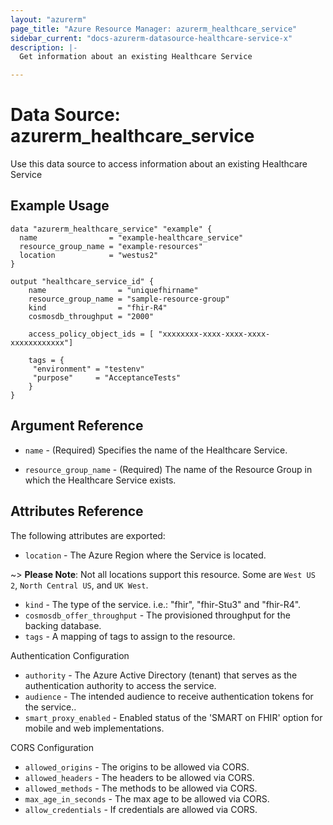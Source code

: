 ```yaml
---
layout: "azurerm"
page_title: "Azure Resource Manager: azurerm_healthcare_service"
sidebar_current: "docs-azurerm-datasource-healthcare-service-x"
description: |-
  Get information about an existing Healthcare Service

---
```


# Data Source: azurerm_healthcare_service

Use this data source to access information about an existing Healthcare Service

## Example Usage

```hcl
data "azurerm_healthcare_service" "example" {
  name                = "example-healthcare_service"
  resource_group_name = "example-resources"
  location            = "westus2"
}

output "healthcare_service_id" {
    name                = "uniquefhirname"
    resource_group_name = "sample-resource-group"
    kind                = "fhir-R4"
    cosmosdb_throughput = "2000"

    access_policy_object_ids = [ "xxxxxxxx-xxxx-xxxx-xxxx-xxxxxxxxxxxx"]

    tags = {
     "environment" = "testenv"
     "purpose"     = "AcceptanceTests"
    }
}
```

## Argument Reference

* `name` - (Required) Specifies the name of the Healthcare Service.

* `resource_group_name` - (Required) The name of the Resource Group in which the Healthcare Service exists.

## Attributes Reference

The following attributes are exported:

* `location` - The Azure Region where the Service is located.

~> **Please Note**: Not all locations support this resource. Some are `West US 2`, `North Central US`, and `UK West`. 

* `kind` - The type of the service. i.e.: "fhir", "fhir-Stu3" and "fhir-R4".
* `cosmosdb_offer_throughput` - The provisioned throughput for the backing database.
* `tags` - A mapping of tags to assign to the resource.

Authentication Configuration

* `authority` - The Azure Active Directory (tenant) that serves as the authentication authority to access the service.
* `audience` - The intended audience to receive authentication tokens for the service..
* `smart_proxy_enabled` - Enabled status of the 'SMART on FHIR' option for mobile and web implementations.

CORS Configuration

* `allowed_origins` - The origins to be allowed via CORS.
* `allowed_headers` - The headers to be allowed via CORS.
* `allowed_methods` - The methods to be allowed via CORS.
* `max_age_in_seconds` - The max age to be allowed via CORS.
* `allow_credentials` - If credentials are allowed via CORS.

